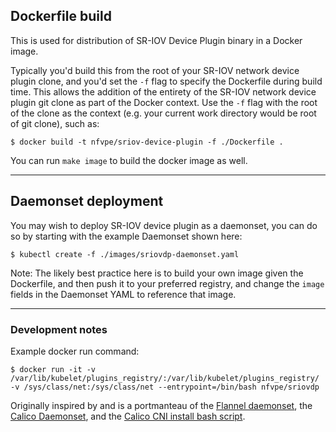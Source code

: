 ## Dockerfile build

This is used for distribution of SR-IOV Device Plugin binary in a Docker image.

Typically you'd build this from the root of your SR-IOV network device plugin clone, and you'd set the `-f` flag to specify the Dockerfile during build time. This allows the addition of the entirety of the SR-IOV network device plugin git clone as part of the Docker context. Use the `-f` flag with the root of the clone as the context (e.g. your current work directory would be root of git clone), such as:

```
$ docker build -t nfvpe/sriov-device-plugin -f ./Dockerfile .
```
You can run `make image` to build the docker image as well.

---

## Daemonset deployment

You may wish to deploy SR-IOV device plugin as a daemonset, you can do so by starting with the example Daemonset shown here:

```
$ kubectl create -f ./images/sriovdp-daemonset.yaml
```

Note: The likely best practice here is to build your own image given the Dockerfile, and then push it to your preferred registry, and change the `image` fields in the Daemonset YAML to reference that image.

---

### Development notes

Example docker run command:

```
$ docker run -it -v /var/lib/kubelet/plugins_registry/:/var/lib/kubelet/plugins_registry/ -v /sys/class/net:/sys/class/net --entrypoint=/bin/bash nfvpe/sriovdp
```

Originally inspired by and is a portmanteau of the [Flannel daemonset](https://github.com/coreos/flannel/blob/master/Documentation/kube-flannel.yml), the [Calico Daemonset](https://github.com/projectcalico/calico/blob/master/v2.0/getting-started/kubernetes/installation/hosted/k8s-backend-addon-manager/calico-daemonset.yaml), and the [Calico CNI install bash script](https://github.com/projectcalico/cni-plugin/blob/be4df4db2e47aa7378b1bdf6933724bac1f348d0/k8s-install/scripts/install-cni.sh#L104-L153).
